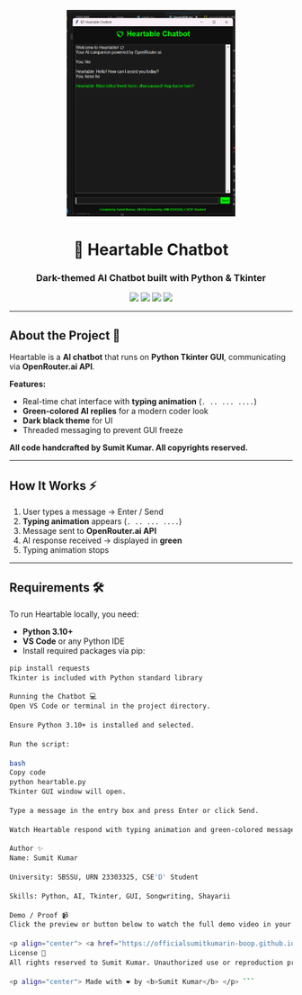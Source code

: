 <p align="center">
  <img src="Proff/Proff.png" alt="Proff" width="300"/>
</p>

<h1 align="center">💖 Heartable Chatbot</h1>
<h3 align="center">Dark-themed AI Chatbot built with Python & Tkinter</h3>

<p align="center">
  <img src="https://img.shields.io/badge/Author-Sumit%20Kumar-blue?style=for-the-badge&logo=github" />
  <img src="https://img.shields.io/badge/Language-Python-green?style=for-the-badge&logo=python" />
  <img src="https://img.shields.io/badge/AI-OpenRouter.ai-red?style=for-the-badge" />
  <img src="https://img.shields.io/badge/Status-2025%2D08%2D13-success?style=for-the-badge" />
</p>

---

## About the Project 🚀
Heartable is a **AI chatbot** that runs on **Python Tkinter GUI**, communicating via **OpenRouter.ai API**.  

**Features:**  
- Real-time chat interface with **typing animation** (`. .. ... ....`)  
- **Green-colored AI replies** for a modern coder look  
- **Dark black theme** for UI  
- Threaded messaging to prevent GUI freeze  

**All code handcrafted by Sumit Kumar. All copyrights reserved.**  

---

## How It Works ⚡
1. User types a message → Enter / Send  
2. **Typing animation** appears (`. .. ... ....`)  
3. Message sent to **OpenRouter.ai API**  
4. AI response received → displayed in **green**  
5. Typing animation stops  

---

## Requirements 🛠️

To run Heartable locally, you need:

- **Python 3.10+**
- **VS Code** or any Python IDE
- Install required packages via pip:

```bash
pip install requests
Tkinter is included with Python standard library

Running the Chatbot 💻
Open VS Code or terminal in the project directory.

Ensure Python 3.10+ is installed and selected.

Run the script:

bash
Copy code
python heartable.py
Tkinter GUI window will open.

Type a message in the entry box and press Enter or click Send.

Watch Heartable respond with typing animation and green-colored messages.

Author ✨
Name: Sumit Kumar

University: SBSSU, URN 23303325, CSE'D' Student

Skills: Python, AI, Tkinter, GUI, Songwriting, Shayarii

Demo / Proof 📹
Click the preview or button below to watch the full demo video in your browser:

<p align="center"> <a href="https://officialsumitkumarin-boop.github.io/video.io/" target="_blank"> <img src="Proff/Proff.png" alt="Heartable Demo Preview" width="400" style="border:3px solid #00ff00; border-radius:10px; box-shadow:0 0 15px #00ff00;"/> </a> </p> <p align="center"> <a href="https://officialsumitkumarin-boop.github.io/video.io/" target="_blank" style="text-decoration:none;"> <img src="https://img.shields.io/badge/▶️%20Play%20Heartable%20Demo-blue?style=for-the-badge&logo=video" alt="Play Heartable Demo"/> </a> </p>
License 📄
All rights reserved to Sumit Kumar. Unauthorized use or reproduction prohibited.

<p align="center"> Made with ❤️ by <b>Sumit Kumar</b> </p> ```
